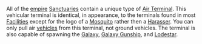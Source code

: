 All of the [empire](Empire.md) [Sanctuaries](../locations/Sanctuary.md) contain
a unique type of [Air Terminal](../items/Air_Terminal.md). This vehicular
terminal is identical, in appearance, to the terminals found in most
[Facilities](../locations/Facilities.md) except for the logo of a
[Mosquito](../vehicles/Mosquito.md) rather then a
[Harasser](../vehicles/Harasser.md). You can only pull air
[vehicles](../vehicles/Vehicle.md) from this terminal, not ground vehicles. The
terminal is also capable of spawning the [Galaxy](../vehicles/Galaxy.md),
[Galaxy Gunship](../vehicles/Galaxy_Gunship.md), and
[Lodestar](../vehicles/Lodestar.md).
